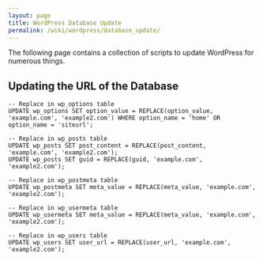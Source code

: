 ```yaml
---
layout: page
title: WordPress Database Update
permalink: /wiki/wordpress/database_update/
---
```


The following page contains a collection of scripts to update WordPress for numerous things.

## Updating the URL of the Database

    -- Replace in wp_options table
    UPDATE wp_options SET option_value = REPLACE(option_value, 'example.com', 'example2.com') WHERE option_name = 'home' OR option_name = 'siteurl';

    -- Replace in wp_posts table
    UPDATE wp_posts SET post_content = REPLACE(post_content, 'example.com', 'example2.com');
    UPDATE wp_posts SET guid = REPLACE(guid, 'example.com', 'example2.com');

    -- Replace in wp_postmeta table
    UPDATE wp_postmeta SET meta_value = REPLACE(meta_value, 'example.com', 'example2.com');

    -- Replace in wp_usermeta table
    UPDATE wp_usermeta SET meta_value = REPLACE(meta_value, 'example.com', 'example2.com');

    -- Replace in wp_users table
    UPDATE wp_users SET user_url = REPLACE(user_url, 'example.com', 'example2.com');
